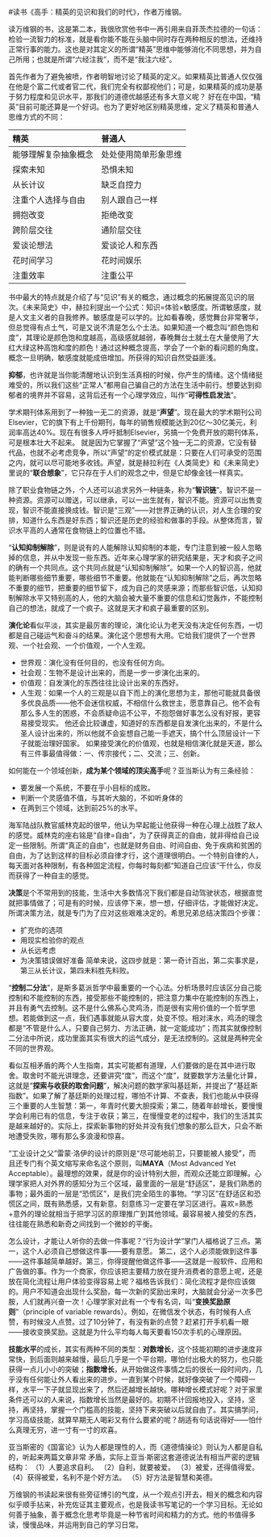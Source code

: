 \#读书《高手：精英的见识和我们的时代》，作者万维钢。

读万维钢的书，这是第二本，我很欣赏他书中一再引用来自菲茨杰拉德的一句话：检验一流智力的标准，就是看你能不能在头脑中同时存在两种相反的想法，还维持正常行事的能力。这也是对其定义的所谓“精英”思维中能够消化不同思想，并为自己所用；也就是所谓“六经注我”，而不是“我注六经”。


首先作者为了避免被喷，作者明智地讨论了精英的定义。如果精英比普通人仅仅强在他是个富二代或者官二代，我们完全有权鄙视他们；可是，如果精英的成功是基于努力程度和见识水平，那我们的道德优越感还有多大意义呢？ 好在在中国，“精英”目前可能还算是一个好词。也为了更好地区别精英思维，定义了精英和普通人思维方式的不同：

| 精英 | 普通人 |
|:------|:------|
| 能够理解复杂抽象概念 | 处处使用简单形象思维 |
| 探索未知 | 恐惧未知 |
| 从长计议 | 缺乏自控力 |
| 注重个人选择与自由 | 别人跟自己一样 |
| 拥抱改变 | 拒绝改变 |
| 跨阶层交往 | 通阶层交往 |
| 爱谈论想法 | 爱谈论人和东西 |
| 花时间学习 | 花时间娱乐 |
| 注重效率 | 注重公平 |

书中最大的特点就是介绍了与“见识”有关的概念，通过概念的拓展提高见识的层次。《未来简史》中，赫拉利提出一个公式：知识=体验×敏感度。所谓敏感度，就是人文主义者的自我修养。敏感度是可以学的。比如看春晚，感觉舞台非常奢华，但总觉得有点土气，可是又说不清是怎么个土法。如果知道一个概念叫“颜色饱和度”，其理论是颜色饱和度越高，高级感就越弱，春晚舞台土就土在大量使用了大红大绿这种高饱和度的颜色！通过这种概念提高，学会了一个新的看问题的角度。概念一旦明确，敏感度就能成倍增加。所获得的知识自然受益匪浅。

**抑郁**，也许就是当你能清醒地认识到生活真相的时候，你产生的情绪。这个情绪挺难受的，所以我们这些“正常人”都用自己骗自己的方法在生活中前行。想要达到抑郁者的境界并不容易，这背后还有一个心理学效应，叫作“**可得性启发法**”。

学术期刊体系用到了一种独一无二的资源，就是“**声望**”。现在最大的学术期刊公司Elsevier，它的旗下有上千份期刊，每年的销售规模能达到20亿～30亿美元，利润率高达40%。现在有很多人呼吁抵制Elsevier，另搞一个免费开放的期刊体系，可是根本壮大不起来。 就是因为它掌握了“声望”这个独一无二的资源，它没有替代品，也就不必考虑竞争，所以“声望”的定价模式就是：只要在人们可承受的范围之内，就可以尽可能地多收钱。声望，就是赫拉利在《人类简史》和《未来简史》里说的“**联合想象**”，它只存在于人们的观念之中，但是它却像金钱一样真实。

除了职业食物链之外，个人还可以追求另外一种链条，称为“**智识链**”。智识不是一种资源。资源可以赠送，可以继承，可以一出生就有，智识不能。资源可以出售变现，智识不能直接换成钱。智识是“三观”——对世界正确的认识，对人生合理的安排，知道什么东西是好东西；智识还是历史的经验和做事的手段。从整体而言，智识水平高的人通常在食物链上的位置也不错。

“**认知抑制解除**”，则是说有的人能解除认知抑制的本能，专门注意到被一般人忽略掉的信息，并从中发现一些东西。近年来心理学家的研究结果是，天才和疯子之间的确有一个共同点。这个共同点就是“认知抑制解除”。如果一个人的智识高，他就能判断哪些细节重要，哪些细节不重要。他就能在“认知抑制解除”之后，再次忽略不重要的细节，把重要的细节留下，成为自己的灵感来源；而那些智识低，认知抑制解除水平又特别高的人，他的大脑会被大量不重要的信息和幻觉轰炸，不能控制自己的想法，就成了一个疯子。这就是天才和疯子最重要的区别。

**演化论**看似平淡，其实是最厉害的理论，演化论认为老天没有决定任何东西，一切都是自己碰运气和奋斗的结果。演化这个思想有大用。它给我们提供了一个世界观、一个社会观、一个价值观，一个人生观。
 - 世界观：演化没有任何目的，也没有任何方向。
 - 社会观：生物不是设计出来的，而是一步一步演化出来的。
 - 价值观：自发演化的东西往往比设计出来的东西好。
 - 人生观：如果一个人的三观是以自下而上的演化思想为主，那他可能就具备很多优良品质——他不会迷信权威，不相信什么救世主，愿意靠自己。他不会有那么多人生的困惑，不会质疑命运不公平，不抱怨做好事怎么没有好报，更容易接受现实。 他还会比较谦虚，知道好的东西都是自发演化出来的，不是什么圣人设计出来的，所以他就不会妄想自己能一手遮天，搞个什么顶层设计一下子就能治理好国家。
如果接受演化的价值观，也就是相信演化就是天道，那么有三件事最值得做：一、传宗接代；二、交流；三、创新。

如何能在一个领域创新，**成为某个领域的顶尖高手**呢？亚当斯认为有三条经验：
 - 要发展一个系统，不要在乎小目标的成败。
 - 判断一个灵感值不值，与其听大脑的，不如听身体的
 - 在两到三个领域，达到前25%的水平。

海军陆战队教官威林克起的很早，他认为早起能让他获得一种在心理上战胜了敌人的感觉。威林克的座右铭是“自律=自由”，为了获得真正的自由，就非得给自己设定一些限制。所谓“真正的自由”，也就是财务自由、时间自由、免于疾病和贫困的自由，为了达到这样的目标必须自律才行，这个道理很明白。一个特别自律的人，每天面对各种限制，有各种固定流程，你每时每刻都“知道自己应该”干什么，你反而获得了一种自主的感觉。

**决策**是个不常用到的技能，生活中大多数情况下我们都是自动驾驶状态，根据直觉就把事情做了；可是有的时候，应该停下来，想一想，仔细评估，才能做好决定。所谓决策方法，就是专门为了应对这些艰难决定的。希思兄弟总结决策四个步骤：
 - 扩充你的选项
 - 用现实检验你的观点
 - 从长远考虑
 - 为决策错误做好准备
简单来说，这四步就是：第一奇计百出，第二实事求是，第三从长计议，第四未料胜先料败。

“**控制二分法**”，是斯多葛派哲学中最重要的一个心法。分析场景时应该区分自己能控制和不能控制的东西，接受那些不能控制的，把注意力集中在能控制的东西上，并且有勇气去控制。这不是什么佛系心灵鸡汤，而是很有实用价值的一个哲学思想。若能做到这一点，我们遇事就能从容大度，处变不惊。相对涞水，鸡汤的理念都是“不管是什么人，只要自己努力、方法正确，就一定能成功”；而其实就像控制二分法中所说，成功里面其实有很大的运气成分，是无法控制的。这就是两种完全不同的世界观。

看似互相矛盾的两个人生指南，其实可能都有道理，人们要做的是在其中进行取舍。取舍时不能光讲理念，还要讲究“度”，而这个“度”，就要数学方法量化计算，这就是“**探索与收获的取舍问题**”，解决问题的数学家叫基廷斯，并提出了“基廷斯指数”。如果了解了基廷斯的处理过程，哪怕不计算、不查表，我们也能从中获得三个重要的人生智慧：第一，年青时代要大胆探索；第二，随着年龄增长，要慢慢学会利用已有的信息，专注于收获；第三，在慢慢变老的过程中，我们的生活其实是越来越好的。实际上，探索新事物的好处并没有我们想象的那么巨大，只会不断地遭受失败，哪有那么多浪漫和惊喜。

“工业设计之父”雷蒙·洛伊的设计的原则是“尽可能地前卫，只要能被人接受”，而且还专门有个英文缩写来命名这个原则，叫**MAYA**（Most Advanced Yet Acceptable）。最理想的效果，就是你的设计特别大胆，而观众还能立即理解。心理学家把人对外界的感知分为三个区域，最里面的一层是“舒适区”，是我们熟悉的事物；最外面的一层是“恐慌区”，是我们完全陌生的事物。“学习区”在舒适区和恐慌区之间，既有熟悉感，又有新意。刻意练习一定要在学习区进行。喜欢=熟悉+意外的理论就相当于把学习区的原理推广到其他领域。最容易被人接受的东西，往往能在熟悉和新奇之间找到一个微妙的平衡。

怎么设计，才能让人听你的去做一件事呢？“行为设计学”掌门人福格说了三点。第一，这个人必须自己想做这件事——要有意愿。 第二，这个人必须能做到这件事——这件事越简单越好。第三，你得提醒他做这件事——这就是一般软件、应用和广告做的事。作为一个商家，你应该把主要精力放在提升消费者的意愿上呢，还是放在简化流程让用户体验变得容易上呢？福格告诉我们：简化流程才是你应该做的。用户不知道会出现什么奖励，每一次新的奖励出来时，大脑就会分泌一次多巴胺，人们就再兴奋一次！心理学家对此有一个专有名词，叫“**变换奖励原则**”（principle of variable rewards）。例如，在微信发个状态，有时候有人点赞，有时候没人点赞。过了10分钟了，有没有新的点赞？赶紧打开手机看一眼——接收变换奖励。这就是为什么平均每人每天要看150次手机的心理原因。

**技能水平**的成长，其实有两种不同的类型：**对数增长**，这个技能初期的进步速度非常快，到后面则越来越慢，最后几乎是一个平台期，哪怕付出极大的努力，也只能获得一点儿小小的突破；**指数增长**，从开始做这件事情之后的很长一段时间内，几乎没有任何能让外人看出来的进步。一直到某个时候，就好像突破了一个障碍一样，水平一下子就显现出来了，然后还越增长越快。哪种增长模式好呢？对于家里条件还可以的人来说，指数增长当然是最好的。初期不计回报地投入，坚持，坚持，再坚持，掌握一个门槛高的技能，坚持下来突破以后就自由了。其实搞学问，学习高级技能，就算早期无人喝彩又有什么要紧的呢？胡适有句话说得好——怕什么真理无穷，进一寸有一寸的欢喜。

亚当斯密的《国富论》认为人都是理性的人，而《道德情操论》则认为人都是自私的，听起来两篇文章非常 矛盾，实际上亚当·斯密这套道德说法有相当严密的逻辑结构： （1）人要追求自利。 （2）自利，就要被爱。 （3）被爱，还得值得爱。 （4）获得被爱，名利不是个好方法。 （5）好方法是智慧和美德。

万维钢的书读起来很有些旁征博引的气度，从一个观点引开去，相关的概念和内容似乎顺手拈来，补充佐证其主要观点，也是我读书写笔记的一个学习目标。无论如何善于抽象，善于概念化思考毕竟是一种节省时间和精力的方式。他的书值得多读，慢慢品味，并运用到自己的学习日常。














